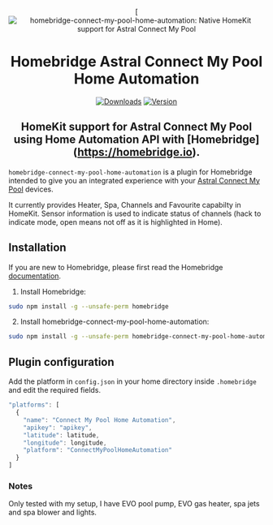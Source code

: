 <SPAN ALIGN="CENTER">

[![homebridge-connect-my-pool-home-automation: Native HomeKit support for Astral Connect My Pool](https://github.com/michaelpettorosso/homebridge-connect-my-pool-home-automation)

# Homebridge Astral Connect My Pool Home Automation

[![Downloads](https://img.shields.io/npm/dt/homebridge-connect-my-pool-home-automation?color=38A8E0&style=for-the-badge)](https://www.npmjs.com/package/homebridge-connect-my-pool-home-automation)
[![Version](https://img.shields.io/npm/v/homebridge-connect-my-pool-home-automation?label=homebridge-connect-my-pool-home-automation&color=38A8E0&style=for-the-badge)](https://www.npmjs.com/package/homebridge-connect-my-pool-home-automation)
## HomeKit support for Astral Connect My Pool using Home Automation API with [Homebridge] (https://homebridge.io).
</SPAN>

`homebridge-connect-my-pool-home-automation` is a plugin for Homebridge intended to give you an integrated experience with your [Astral Connect My Pool](https://connectmypool.com.au) devices.

It currently provides Heater, Spa, Channels and Favourite capabilty in  HomeKit. Sensor information is used to indicate status of channels (hack to indicate mode, open means not off as it is highlighted in Home).

## Installation

If you are new to Homebridge, please first read the Homebridge [documentation](https://www.npmjs.com/package/homebridge).

1. Install Homebridge:
```sh
sudo npm install -g --unsafe-perm homebridge
```

2. Install homebridge-connect-my-pool-home-automation:
```sh
sudo npm install -g --unsafe-perm homebridge-connect-my-pool-home-automation
```

## Plugin configuration
Add the platform in `config.json` in your home directory inside `.homebridge` and edit the required fields.

```js
"platforms": [
  {
    "name": "Connect My Pool Home Automation",
    "apikey": "apikey",
    "latitude": latitude,
    "longitude": longitude,
    "platform": "ConnectMyPoolHomeAutomation"
  }
]
```

### Notes


Only tested with my setup, I have EVO pool pump, EVO gas heater, spa jets and spa blower and lights.
